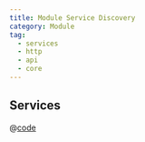 ```yaml
---
title: Module Service Discovery
category: Module
tag:
  - services
  - http
  - api
  - core
---
```


## Services
@[code](./services.json)